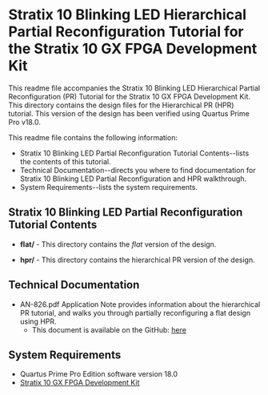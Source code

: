 # Stratix 10 Blinking LED Hierarchical Partial Reconfiguration Tutorial for the Stratix 10 GX FPGA Development Kit

This readme file accompanies the Stratix 10 Blinking LED Hierarchical Partial Reconfiguration (PR) Tutorial for the Stratix 10 GX FPGA Development Kit. This directory contains the design files for the Hierarchical PR (HPR) tutorial. This version of the design has been verified using Quartus Prime Pro v18.0.

This readme file contains the following information:

*  Stratix 10 Blinking LED Partial Reconfiguration Tutorial Contents--lists the contents of this tutorial.
*  Technical Documentation--directs you where to find documentation for Stratix 10 Blinking LED Partial Reconfiguration and HPR walkthrough.
*  System Requirements--lists the system requirements.

## Stratix 10 Blinking LED Partial Reconfiguration Tutorial Contents

*  **flat/** - This directory contains the *flat* version of the design. 

*  **hpr/** - This directory contains the hierarchical PR version of the design. 

## Technical Documentation

*  AN-826.pdf Application Note provides information about the hierarchical PR tutorial, and walks you through partially reconfiguring a flat design using HPR.
   *  This document is available on the GitHub: [here](AN-826.pdf)

## System Requirements

*  Quartus Prime Pro Edition software version 18.0
*  [Stratix 10 GX FPGA Development Kit](https://www.altera.com/products/boards_and_kits/dev-kits/altera/kit-s10-fpga.html)
